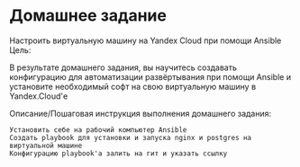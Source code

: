 # Домашнее задание

Настроить виртуальную машину на Yandex Cloud при помощи Ansible
Цель:

В результате домашнего задания, вы научитесь создавать конфигурацию для автоматизации развёртывания при помощи Ansible и установите необходимый софт на свою виртуальную машину в Yandex.Cloud'е

Описание/Пошаговая инструкция выполнения домашнего задания:

    Установить себе на рабочий компьютер Ansible
    Создать playbook для установки и запуска nginx и postgres на виртуальной машине
    Конфигурацию playbook'а залить на гит и указать ссылку

